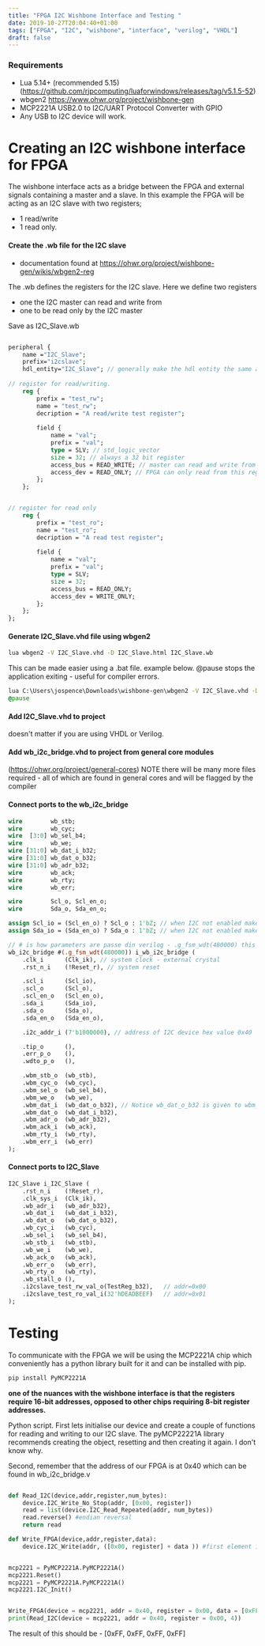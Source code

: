 ```yaml
---
title: "FPGA I2C Wishbone Interface and Testing "
date: 2019-10-27T20:04:40+01:00
tags: ["FPGA", "I2C", "wishbone", "interface", "verilog", "VHDL"]
draft: false
---
```



### Requirements 
* Lua 5.14+ (recommended 5.15) (https://github.com/rjpcomputing/luaforwindows/releases/tag/v5.1.5-52)
* wbgen2 https://www.ohwr.org/project/wishbone-gen
* MCP2221A USB2.0 to I2C/UART Protocol Converter with GPIO
 * Any USB to I2C device will work.

# Creating an I2C wishbone interface for FPGA

The wishbone interface acts as a bridge between the FPGA and external signals containing a master and a slave. In this example the FPGA will be acting as an I2C slave with two registers;

* 1 read/write
* 1 read only.




#### Create the .wb file for the I2C slave
 * documentation found at https://ohwr.org/project/wishbone-gen/wikis/wbgen2-reg

The .wb defines the registers for the I2C slave. Here we define two registers <br>

* one the I2C master can read and write from 
* one to be read only by the I2C master

Save as I2C_Slave.wb 

```systemverilog

peripheral {
	name ="I2C_Slave"; 
	prefix="i2cslave"; 
	hdl_entity="I2C_Slave"; // generally make the hdl entity the same as the name  and save the file with name + .wb
	
// register for read/writing.
	reg {
		prefix = "test_rw";
		name = "test_rw";
		decription = "A read/write test register";
		
		field {
			name = "val";
			prefix = "val";
			type = SLV; // std_logic_vector
			size = 32; // always a 32 bit register 
			access_bus = READ_WRITE; // master can read and write from this register 
			access_dev = READ_ONLY; // FPGA can only read from this register 
		};
	};


// register for read only 
	reg {
		prefix = "test_ro";
		name = "test_ro";
		decription = "A read test register";
		
		field {
			name = "val";
			prefix = "val";
			type = SLV;
			size = 32;
			access_bus = READ_ONLY;
			access_dev = WRITE_ONLY;
		};
	};
};
```


#### Generate I2C_Slave.vhd file using wbgen2 

```bash
lua wbgen2 -V I2C_Slave.vhd -D I2C_Slave.html I2C_Slave.wb
```


This can be made easier using a .bat file. example below. @pause stops the application exiting - useful for compiler errors.  

```bat
lua C:\Users\jospence\Downloads\wishbone-gen\wbgen2 -V I2C_Slave.vhd -D I2C_Slave.html I2C_Slave.wb
@pause
```

#### Add I2C_Slave.vhd to project

doesn't matter if you are using VHDL or Verilog. 

#### Add wb_i2c_bridge.vhd to project from general core modules

(https://ohwr.org/project/general-cores) 
NOTE there will be many more files required - all of which are found in general cores and will be flagged by the compiler 

#### Connect ports to the wb_i2c_bridge
```systemverilog
wire        wb_stb;
wire        wb_cyc;
wire  [3:0] wb_sel_b4;
wire        wb_we;
wire [31:0] wb_dat_i_b32;
wire [31:0] wb_dat_o_b32;
wire [31:0] wb_adr_b32;
wire        wb_ack;
wire        wb_rty;
wire        wb_err;

wire        Scl_o, Scl_en_o;
wire        Sda_o, Sda_en_o;

assign Scl_io = (Scl_en_o) ? Scl_o : 1'bZ; // when I2C not enabled make pins high impedance 
assign Sda_io = (Sda_en_o) ? Sda_o : 1'bZ; // when I2C not enabled make pins high impedance 
```
```systemverilog
// # is how parameters are passe din verilog - .g_fsm_wdt(480000) this is the watchdog time out. 
wb_i2c_bridge #(.g_fsm_wdt(480000)) i_wb_i2c_bridge (
    .clk_i      (Clk_ik), // system clock - external crystal  
    .rst_n_i    (!Reset_r), // system reset 

    .scl_i      (Scl_io), 
    .scl_o      (Scl_o),
    .scl_en_o   (Scl_en_o),
    .sda_i      (Sda_io),
    .sda_o      (Sda_o),
    .sda_en_o   (Sda_en_o),

    .i2c_addr_i (7'b1000000), // address of I2C device hex value 0x40

    .tip_o      (),
    .err_p_o    (),
    .wdto_p_o   (),

    .wbm_stb_o  (wb_stb),
    .wbm_cyc_o  (wb_cyc),
    .wbm_sel_o  (wb_sel_b4),
    .wbm_we_o   (wb_we),
    .wbm_dat_i  (wb_dat_o_b32), // Notice wb_dat_o_b32 is given to wbm_dat_i and wb_dat_i_b32 given to wbm_dat_o.
    .wbm_dat_o  (wb_dat_i_b32),
    .wbm_adr_o  (wb_adr_b32),
    .wbm_ack_i  (wb_ack),
    .wbm_rty_i  (wb_rty),
    .wbm_err_i  (wb_err)
);
```


#### Connect ports to I2C_Slave 

```systemverilog
I2C_Slave i_I2C_Slave (
    .rst_n_i    (!Reset_r),
    .clk_sys_i  (Clk_ik),
    .wb_adr_i   (wb_adr_b32),
    .wb_dat_i   (wb_dat_i_b32),
    .wb_dat_o   (wb_dat_o_b32),
    .wb_cyc_i   (wb_cyc),
    .wb_sel_i   (wb_sel_b4),
    .wb_stb_i   (wb_stb),
    .wb_we_i    (wb_we),
    .wb_ack_o   (wb_ack),
    .wb_err_o   (wb_err),
    .wb_rty_o   (wb_rty),
    .wb_stall_o (),
    .i2cslave_test_rw_val_o(TestReg_b32),   // addr=0x00
    .i2cslave_test_ro_val_i(32'hDEADBEEF)   // addr=0x01
);
```


# Testing

To communicate with the FPGA we will be using the MCP2221A chip which conveniently has a python library built for it and can be installed with pip.

```bash
pip install PyMCP2221A
```

**one of the  nuances with the wishbone interface is that the registers require 16-bit addresses, opposed to other chips requiring 8-bit register addresses.**

Python script.
First lets initialise our device and create a couple of functions for reading and writing to our I2C slave. The pyMCP22221A library recommends creating the object, resetting and then creating it again. I don't know why.

Second, remember that the address of our FPGA is at 0x40 which can be found in wb_i2c_bridge.v

```python

def Read_I2C(device,addr,register,num_bytes):
	device.I2C_Write_No_Stop(addr, [0x00, register])
	read = list(device.I2C_Read_Repeated(addr, num_bytes))
	read.reverse() #endian reversal
	return read

def Write_FPGA(device,addr,register,data):
	device.I2C_Write(addr, ([0x00, register] + data )) #first element in array - compensation for 16 bit address


mcp2221 = PyMCP2221A.PyMCP2221A()
mcp2221.Reset()
mcp2221 = PyMCP2221A.PyMCP2221A()
mcp2221.I2C_Init()


Write_FPGA(device = mcp2221, addr = 0x40, register = 0x00, data = [0xFF, 0xFF, 0xFF, 0xFF])
print(Read_I2C(device = mcp2221, addr = 0x40, register = 0x00, 4))
```

The result of this should be - [0xFF, 0xFF, 0xFF, 0xFF]


